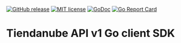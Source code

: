 [![GitHub release](https://img.shields.io/github/release/leonelquinteros/gonube.svg)](https://github.com/leonelquinteros/gonube)
[![MIT license](https://img.shields.io/badge/License-MIT-blue.svg)](LICENSE)
[![GoDoc](https://godoc.org/github.com/leonelquinteros/gonube?status.svg)](https://godoc.org/github.com/leonelquinteros/gonube)
[![Go Report Card](https://goreportcard.com/badge/github.com/leonelquinteros/gonube)](https://goreportcard.com/report/github.com/leonelquinteros/gonube)

# Tiendanube API v1 Go client SDK 
